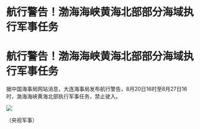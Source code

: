 # 航行警告！渤海海峡黄海北部部分海域执行军事任务

# 航行警告！渤海海峡黄海北部部分海域执行军事任务

据中国海事局网站消息，大连海事局发布航行警告，8月20日16时至8月27日16时，渤海海峡黄海北部执行军事任务，禁止驶入。 ​​​

![](https://inews.gtimg.com/om_bt/O131b5MdWBdrwrOe6QoWFpXctmPKGWj6kxt4Jq801vmlgAA/1000)

（央视军事）

